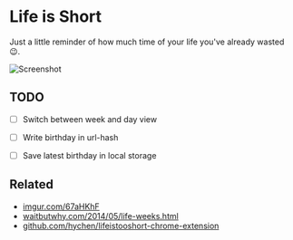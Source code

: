 # Life is Short

Just a little reminder of how much time of your life you've already wasted 😉.

![Screenshot](./docs/images/screenshot.png)


## TODO

- [ ] Switch between week and day view
- [ ] Write birthday in url-hash
- [ ] Save latest birthday in local storage


## Related

- [imgur.com/67aHKhF](https://imgur.com/67aHKhF)
- [waitbutwhy.com/2014/05/life-weeks.html](
    https://waitbutwhy.com/2014/05/life-weeks.html)
- [github.com/hychen/lifeistooshort-chrome-extension](
    https://github.com/hychen/lifeistooshort-chrome-extension)
